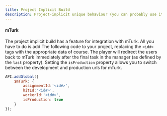 ```yaml
---
title: Project Implicit Build
description: Project-implicit unique behaviour (you can probably use it too!)
---
```


#### mTurk

The project implicit build has a feature for integration with mTurk.
All you have to do is add The following code to your project, replacing the `<id#>` tags with the appropriate data of course.
The player will redirect the users back to mTurk immediately after the final task in the manager (as defined by the `last` property).
Setting the `isProduction` property allows you to switch between the development and production urls for mTurk.

```javascript
API.addGlobal({
    $mTurk: {
        assignmentId:'<id#>',
        hitId:'<id#>',
        workerId:'<id#>',
        isProduction: true
    }
});
```

